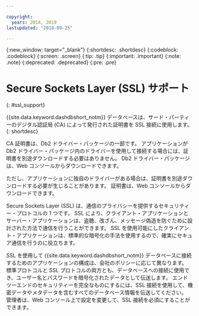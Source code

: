 ```yaml
---

copyright:
  years: 2014, 2019
lastupdated: "2018-09-25"

---
```


<!-- Attribute definitions --> 
{:new_window: target="_blank"}
{:shortdesc: .shortdesc}
{:codeblock: .codeblock}
{:screen: .screen}
{:tip: .tip}
{:important: .important}
{:note: .note}
{:deprecated: .deprecated}
{:pre: .pre}

# Secure Sockets Layer (SSL) サポート
{: #ssl_support}

{{site.data.keyword.dashdbshort_notm}} データベースは、サード・パーティーのデジタル認証局 (CA) によって発行された証明書を SSL 接続に使用します。 
{: shortdesc}

CA 証明書は、Db2 ドライバー・パッケージの一部です。 アプリケーションが Db2 ドライバー・パッケージ内のドライバーを使用して接続する場合には、証明書を別途ダウンロードする必要はありません。 Db2 ドライバー・パッケージは、Web コンソールからダウンロードできます。

ただし、アプリケーションに独自のドライバーがある場合は、証明書を別途ダウンロードする必要が生じることがあります。 証明書は、Web コンソールからダウンロードできます。

Secure Sockets Layer (SSL) は、通信のプライバシーを提供するセキュリティー・プロトコルの 1 つです。 SSL により、クライアント・アプリケーションとサーバー・アプリケーションは、盗聴、改ざん、メッセージ偽造を防ぐために設計された方法で通信を行うことができます。 SSL を使用可能にしたクライアント・アプリケーションは、標準的な暗号化の手法を使用するので、確実にセキュア通信を行うのに役立ちます。

SSL を使用して {{site.data.keyword.dashdbshort_notm}} データベースに接続するためのアプリケーションの構成は、会社のポリシーに応じて異なります。 標準プロトコルと SSL プロトコルの両方とも、データベースへの接続に使用でき、ユーザー名とパスワードを暗号化されたデータとして伝送します。 エンドツーエンドのセキュリティーを完全なものにするには、SSL 接続を使用して、機密データやメタデータを含むすべてのデータベース情報を伝送してください。 管理者は、Web コンソール上で設定を変更して、SSL 接続を必須にすることができます。



